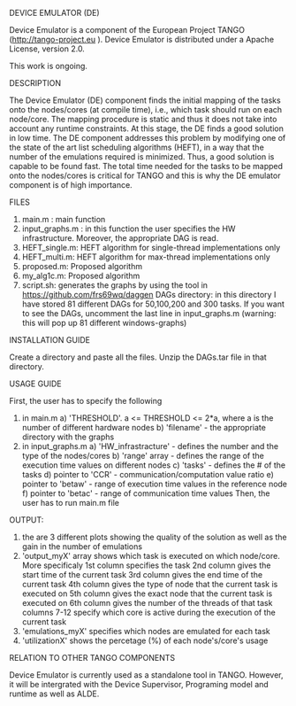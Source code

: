 DEVICE EMULATOR (DE)

Device Emulator is a component of the European Project TANGO (http://tango-project.eu ). 
Device Emulator is distributed under a Apache License, version 2.0.

This work is ongoing.

DESCRIPTION

The Device Emulator (DE) component finds the initial mapping of the tasks onto the nodes/cores (at compile time), i.e., which task should run on each node/core. 
The mapping procedure is static and thus it does not take into account any runtime constraints. At this stage, the DE finds a good solution in low time. The DE component addresses this problem by modifying one of the state of the art list scheduling algorithms (HEFT), in a way that the number of the emulations required is minimized. 
Thus, a good solution is capable to be found fast. The total time needed for the tasks to be mapped onto the nodes/cores is critical for TANGO and this is why the DE emulator component is of high importance.

FILES 

1. main.m : main function 
2. input_graphs.m : in this function the user specifies the HW infrastructure. Moreover, the appropriate DAG is read. 
3. HEFT_single.m: HEFT algorithm for single-thread implementations only 
4. HEFT_multi.m: HEFT algorithm for max-thread implementations only 
5. proposed.m: Proposed algorithm 
6. my_alg1c.m: Proposed algorithm 
7. script.sh: generates the graphs by using the tool in https://github.com/frs69wq/daggen DAGs directory: in this directory I have stored 81 different DAGs for 50,100,200 and 300 tasks. If you want to see the DAGs, uncomment the last line in input_graphs.m (warning: this will pop up 81 different windows-graphs)

INSTALLATION GUIDE

Create a directory and paste all the files. Unzip the DAGs.tar file in that directory.

USAGE GUIDE

First, the user has to specify the following

1. in main.m a) 'THRESHOLD'. a <= THRESHOLD <= 2*a, where a is the number of different hardware nodes b) 'filename' - the appropriate directory with the graphs
2. in input_graphs.m a) 'HW_infrastracture' - defines the number and the type of the nodes/cores b) 'range' array - defines the range of the execution time values on different nodes c) 'tasks' - defines the # of the tasks d) pointer to 'CCR' - communication/computation value ratio e) pointer to 'betaw' - range of execution time values in the reference node f) pointer to 'betac' - range of communication time values
Then, the user has to run main.m file

OUTPUT: 

1. the are 3 different plots showing the quality of the solution as well as the gain in the number of emulations 
2. 'output_myX' array shows which task is executed on which node/core. More specificaly 1st column specifies the task 2nd column gives the start time of the current task 3rd column gives the end time of the current task 4th column gives the type of node that the current task is executed on 5th column gives the exact node that the current task is executed on 6th column gives the number of the threads of that task columns 7-12 specify which core is active during the execution of the current task 
3. 'emulations_myX' specifies which nodes are emulated for each task 
4. 'utilizationX' shows the percetage (%) of each node's/core's usage

RELATION TO OTHER TANGO COMPONENTS

Device Emulator is currently used as a standalone tool in TANGO. 
However, it will be intergrated with the Device Supervisor, Programing model and runtime as well as ALDE.
